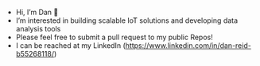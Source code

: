 -  Hi, I’m Dan 👋
-  I’m interested in building scalable IoT solutions and developing data analysis tools
-  Please feel free to submit a pull request to my public Repos!
-  I can be reached at my LinkedIn (https://www.linkedin.com/in/dan-reid-b55268118/)

<!---
danreid44/danreid44 is a ✨ special ✨ repository because its `README.md` (this file) appears on your GitHub profile.
You can click the Preview link to take a look at your changes.
--->
